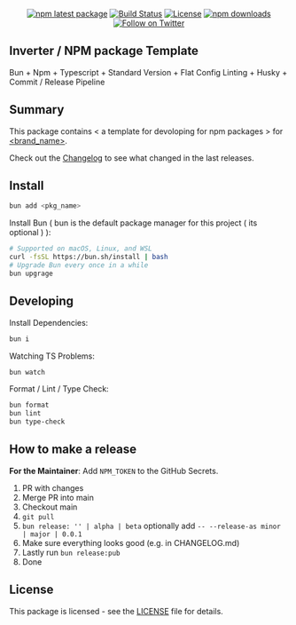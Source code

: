 <div align="center">

[![npm latest package][npm-latest-image]][npm-url]
[![Build Status][ci-image]][ci-url]
[![License][license-image]][license-url]
[![npm downloads][npm-downloads-image]][npm-url]
[![Follow on Twitter][twitter-image]][twitter-url]

</div>

## Inverter / NPM package Template

Bun + Npm + Typescript + Standard Version + Flat Config Linting + Husky + Commit / Release Pipeline

## Summary

This package contains < a template for devoloping for npm packages > for [<brand_name>](https://github.com/<github_username>).

Check out the [Changelog](./CHANGELOG.md) to see what changed in the last releases.

## Install

```bash
bun add <pkg_name>
```

Install Bun ( bun is the default package manager for this project ( its optional ) ):

```bash
# Supported on macOS, Linux, and WSL
curl -fsSL https://bun.sh/install | bash
# Upgrade Bun every once in a while
bun upgrage
```

## Developing

Install Dependencies:

```bash
bun i
```

Watching TS Problems:

```bash
bun watch
```

Format / Lint / Type Check:

```bash
bun format
bun lint
bun type-check
```

## How to make a release

**For the Maintainer**: Add `NPM_TOKEN` to the GitHub Secrets.

1. PR with changes
2. Merge PR into main
3. Checkout main
4. `git pull`
5. `bun release: '' | alpha | beta` optionally add `-- --release-as minor | major | 0.0.1`
6. Make sure everything looks good (e.g. in CHANGELOG.md)
7. Lastly run `bun release:pub`
8. Done

## License

This package is licensed - see the [LICENSE](./LICENSE.md) file for details.

[ci-image]: https://badgen.net/github/checks/<github_username>/<pkg_name>/main?label=ci
[ci-url]: https://github.com/<github_username>/<pkg_name>/actions/workflows/ci.yaml
[npm-url]: https://npmjs.org/package/<pkg_name>
[twitter-url]: https://twitter.com/<x_username>
[twitter-image]: https://img.shields.io/twitter/follow/<x_username>.svg?label=follow+<brand_name>
[license-image]: https://img.shields.io/badge/License-Apache%20v2-blue
[license-url]: ./LICENSE.md
[npm-latest-image]: https://img.shields.io/npm/v/<pkg_name>/latest.svg
[npm-downloads-image]: https://img.shields.io/npm/dm/<pkg_name>.svg
